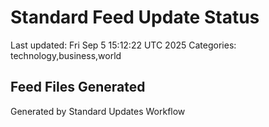 # Standard Feed Update Status
Last updated: Fri Sep  5 15:12:22 UTC 2025
Categories: technology,business,world

## Feed Files Generated

Generated by Standard Updates Workflow
